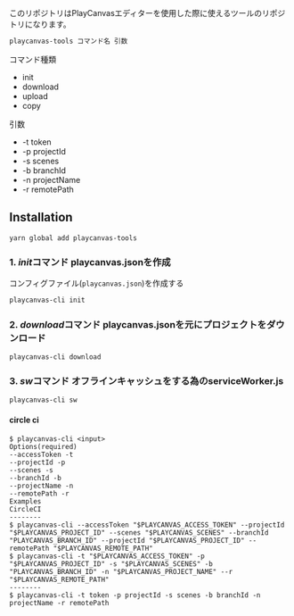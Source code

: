 このリポジトリはPlayCanvasエディターを使用した際に使えるツールのリポジトリになります。

```bash
playcanvas-tools コマンド名 引数
```

コマンド種類
- init
- download
- upload
- copy

引数
- -t token
- -p projectId 
- -s scenes 
- -b branchId 
- -n projectName 
- -r remotePath 

## Installation
`yarn global add playcanvas-tools`


### 1. *init*コマンド playcanvas.jsonを作成

コンフィグファイル(`playcanvas.json`)を作成する
```bash
playcanvas-cli init
```


### 2. *download*コマンド playcanvas.jsonを元にプロジェクトをダウンロード

```
playcanvas-cli download
```

### 3. *sw*コマンド オフラインキャッシュをする為のserviceWorker.js
```
playcanvas-cli sw
```




#### circle ci
```
$ playcanvas-cli <input>
Options(required)
--accessToken -t
--projectId -p
--scenes -s
--branchId -b
--projectName -n 
--remotePath -r
Examples
CircleCI
--------
$ playcanvas-cli --accessToken "$PLAYCANVAS_ACCESS_TOKEN" --projectId "$PLAYCANVAS_PROJECT_ID" --scenes "$PLAYCANVAS_SCENES" --branchId "PLAYCANVAS_BRANCH_ID" --projectId "$PLAYCANVAS_PROJECT_ID" --remotePath "$PLAYCANVAS_REMOTE_PATH"
$ playcanvas-cli -t "$PLAYCANVAS_ACCESS_TOKEN" -p "$PLAYCANVAS_PROJECT_ID" -s "$PLAYCANVAS_SCENES" -b "PLAYCANVAS_BRANCH_ID" -n "$PLAYCANVAS_PROJECT_NAME" --r "$PLAYCANVAS_REMOTE_PATH"
--------
$ playcanvas-cli -t token -p projectId -s scenes -b branchId -n projectName -r remotePath 
```
